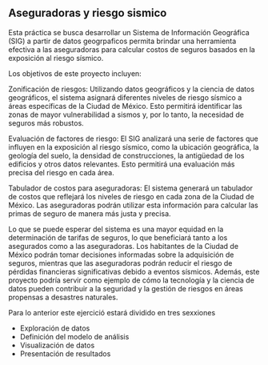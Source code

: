 ## Aseguradoras y riesgo sismico 

Esta práctica se busca desarrollar un Sistema de Información Geográfica (SIG) a partir de datos geogrpaficos permita brindar una herramienta efectiva a las aseguradoras para calcular costos de seguros basados en la exposición al riesgo sísmico.

Los objetivos de este proyecto incluyen:

Zonificación de riesgos: Utilizando datos geográficos y la ciencia de datos geográficos, el sistema asignará diferentes niveles de riesgo sísmico a áreas específicas de la Ciudad de México. Esto permitirá identificar las zonas de mayor vulnerabilidad a sismos y, por lo tanto, la necesidad de seguros más robustos.

Evaluación de factores de riesgo: El SIG analizará una serie de factores que influyen en la exposición al riesgo sísmico, como la ubicación geográfica, la geología del suelo, la densidad de construcciones, la antigüedad de los edificios y otros datos relevantes. Esto permitirá una evaluación más precisa del riesgo en cada área.

Tabulador de costos para aseguradoras: El sistema generará un tabulador de costos que reflejará los niveles de riesgo en cada zona de la Ciudad de México. Las aseguradoras podrán utilizar esta información para calcular las primas de seguro de manera más justa y precisa.

Lo que se puede esperar del sistema es una mayor equidad en la determinación de tarifas de seguros, lo que beneficiará tanto a los asegurados como a las aseguradoras. Los habitantes de la Ciudad de México podrán tomar decisiones informadas sobre la adquisición de seguros, mientras que las aseguradoras podrán reducir el riesgo de pérdidas financieras significativas debido a eventos sísmicos. Además, este proyecto podría servir como ejemplo de cómo la tecnología y la ciencia de datos pueden contribuir a la seguridad y la gestión de riesgos en áreas propensas a desastres naturales.

Para lo anterior este ejercició estará dividido en tres sexxiones 
- Exploración de datos 
- Definición del modelo de análisis 
- Visualización de datos 
- Presentación de resultados
